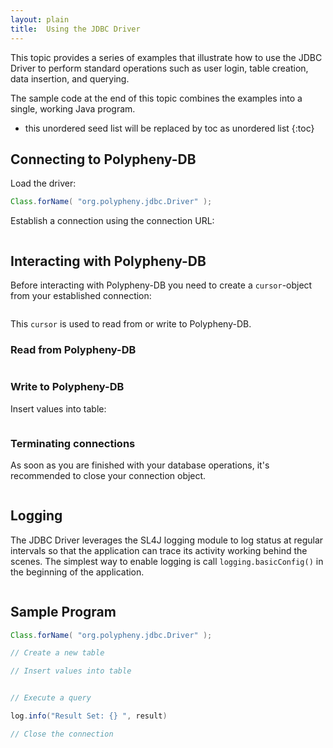 ```yaml
---
layout: plain
title:  Using the JDBC Driver
---
```


This topic provides a series of examples that illustrate how to use the JDBC Driver to perform standard operations such as user login, table creation, data insertion, and querying.

The sample code at the end of this topic combines the examples into a single, working Java program.

* this unordered seed list will be replaced by toc as unordered list
{:toc}


## Connecting to Polypheny-DB

Load the driver:
```java
Class.forName( "org.polypheny.jdbc.Driver" );
```

Establish a connection using the connection URL:
```java

```

## Interacting with Polypheny-DB

Before interacting with Polypheny-DB you need to create a `cursor`-object from your established connection:
```java

```
This `cursor` is used to read from or write to Polypheny-DB.


### Read from Polypheny-DB

```java
```

### Write to Polypheny-DB

Insert values into table:
```java
```

### Terminating connections

As soon as you are finished with your database operations, it's recommended to close your connection object.
```java
```



## Logging

The JDBC Driver leverages the SL4J logging module to log status at regular intervals so that the application can trace its activity working behind the scenes. The simplest way to enable logging is call `logging.basicConfig()` in the beginning of the application.

```java
```

## Sample Program

```java
Class.forName( "org.polypheny.jdbc.Driver" );

// Create a new table

// Insert values into table


// Execute a query

log.info("Result Set: {} ", result)

// Close the connection

```